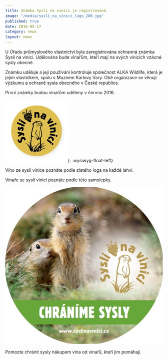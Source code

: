 ```yaml
---
title: Známka Sysli na vinici je registrovaná
image: "/media/sysli_na_vinici_logo_200.jpg"
published: true
date: 2016-05-17
category: news
layout: news
---
```

U Úřadu průmyslového vlastnictví byla zaregistrována ochranná známka
Sysli na vinici. Udělována bude vinařům, kteří mají na svých vinicích
vzácné sysly obecné.

Známku uděluje a její používání kontroluje společnost ALKA Wildlife,
která je jejím vlastníkem, spolu s Muzeem Karlovy Vary. Obě organizace
se věnují výzkumu a ochraně sysla obecného v České republice.

První známky budou vinařům uděleny v červnu 2016.

![](/media/logo_Syslinavinici_zc_m.jpg){: .wysiwyg-float-left}

Víno ze syslí vinice poznáte podle zlatého loga na každé lahvi.

Vinaře se syslí vinicí poznáte podle této samolepky.

![](/media/samolepka_Syslinavinici.jpg)

Pomozte chránit sysly nákupem vína od vinařů, kteří jim pomáhají.

